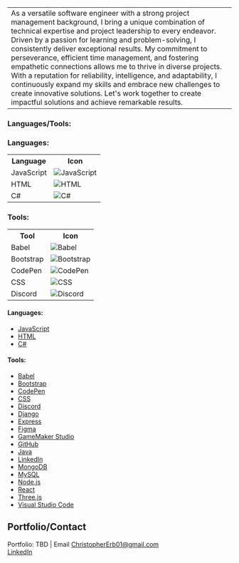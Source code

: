 <table>
<tr>
<td>
  As a versatile software engineer with a strong project management background, I bring a unique combination of technical expertise and project leadership to every endeavor. Driven by a passion for learning and problem-solving, I consistently deliver exceptional results. My commitment to perseverance, efficient time management, and fostering empathetic connections allows me to thrive in diverse projects. With a reputation for reliability, intelligence, and adaptability, I continuously expand my skills and embrace new challenges to create innovative solutions. Let's work together to create impactful solutions and achieve remarkable results.
</td>
</tr>
</table>

### Languages/Tools:





### Languages:

<table>
  <tr>
    <th>Language</th>
    <th>Icon</th>
  </tr>
  <tr>
    <td>JavaScript</td>
    <td><img src="https://skillicons.dev/icons?name=javascript" alt="JavaScript"></td>
  </tr>
  <tr>
    <td>HTML</td>
    <td><img src="https://skillicons.dev/icons?name=html5" alt="HTML"></td>
  </tr>
  <tr>
    <td>C#</td>
    <td><img src="https://skillicons.dev/icons?name=csharp" alt="C#"></td>
  </tr>
  <!-- Add more rows for additional languages -->
</table>

### Tools:

<table>
  <tr>
    <th>Tool</th>
    <th>Icon</th>
  </tr>
  <tr>
    <td>Babel</td>
    <td><img src="https://skillicons.dev/icons?name=babel" alt="Babel"></td>
  </tr>
  <tr>
    <td>Bootstrap</td>
    <td><img src="https://skillicons.dev/icons?name=bootstrap" alt="Bootstrap"></td>
  </tr>
  <tr>
    <td>CodePen</td>
    <td><img src="https://skillicons.dev/icons?name=codepen" alt="CodePen"></td>
  </tr>
  <tr>
    <td>CSS</td>
    <td><img src="https://skillicons.dev/icons?name=css3" alt="CSS"></td>
  </tr>
  <tr>
    <td>Discord</td>
    <td><img src="https://skillicons.dev/icons?name=discord" alt="Discord"></td>
  </tr>
  <!-- Add more rows for additional tools -->
</table>






#### Languages:

- [JavaScript](https://en.wikipedia.org/wiki/JavaScript)
- [HTML](https://en.wikipedia.org/wiki/HTML)
- [C#](https://en.wikipedia.org/wiki/C_Sharp_%28programming_language%29)

#### Tools:

- [Babel](https://babeljs.io/)
- [Bootstrap](https://getbootstrap.com/)
- [CodePen](https://codepen.io/)
- [CSS](https://en.wikipedia.org/wiki/CSS)
- [Discord](https://discord.com/)
- [Django](https://www.djangoproject.com/)
- [Express](https://expressjs.com/)
- [Figma](https://www.figma.com/)
- [GameMaker Studio](https://www.yoyogames.com/gamemaker)
- [GitHub](https://github.com/)
- [Java](https://www.java.com/)
- [LinkedIn](https://www.linkedin.com/)
- [MongoDB](https://www.mongodb.com/)
- [MySQL](https://www.mysql.com/)
- [Node.js](https://nodejs.org/)
- [React](https://reactjs.org/)
- [Three.js](https://threejs.org/)
- [Visual Studio Code](https://code.visualstudio.com/)


## Portfolio/Contact

Portfolio: TBD | Email [ChristopherErb01@gmail.com](mailto:ChristopherErb01@gmail.com)\
[LinkedIn](https://www.linkedin.com/in/christophererb1/) 
